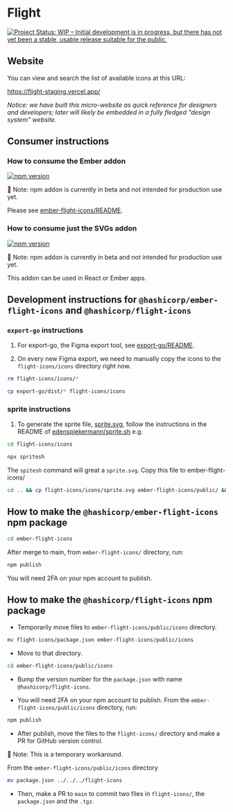 # Flight

[![Project Status: WIP – Initial development is in progress, but there has not yet been a stable, usable release suitable for the public.](https://www.repostatus.org/badges/latest/wip.svg)](https://www.repostatus.org/#wip)

## Website

You can view and search the list of available icons at this URL:

https://flight-staging.vercel.app/

_Notice: we have built this micro-website as quick reference for designers and developers; later will likely be embedded in a fully fledged "design system" website._

## Consumer instructions

### How to consume the Ember addon

[![npm version](https://badge.fury.io/js/%40hashicorp%2Fember-flight-icons.svg)](https://badge.fury.io/js/%40hashicorp%2Fember-flight-icons)

🚨 Note: npm addon is currently in beta and not intended for production use yet.

Please see [ember-flight-icons/README](ember-flight-icons/README.md).

### How to consume just the SVGs addon

[![npm version](https://badge.fury.io/js/%40hashicorp%2Fflight-icons.svg)](https://badge.fury.io/js/%40hashicorp%2Fflight-icons)

🚨 Note: npm addon is currently in beta and not intended for production use yet.

This addon can be used in React or Ember apps.

## Development instructions for `@hashicorp/ember-flight-icons` and `@hashicorp/flight-icons`

### `export-go` instructions

1. For export-go, the Figma export tool, see [export-go/README](export-go/README.md).

1. On every new Figma export, we need to manually copy the icons to the `flight-icons/icons` directory right now.

```bash
rm flight-icons/icons/*
```

```bash
cp export-go/dist/* flight-icons/icons
```

### sprite instructions

1. To generate the sprite file, [sprite.svg](ember-flight-icons/public/icons/sprite.svg), follow the instructions in the README of [edenspiekermann/sprite.sh](https://github.com/edenspiekermann/sprite.sh) e.g.

```bash
cd flight-icons/icons
```

```bash
npx spritesh
```

The `spitesh` command will great a `sprite.svg`. Copy this file to ember-flight-icons/

```bash
cd .. && cp flight-icons/icons/sprite.svg ember-flight-icons/public/ && cp flight-icons/icons/_catalog.json ember-flight-icons/public/
```


## How to make the `@hashicorp/ember-flight-icons` npm package

```bash
cd ember-flight-icons
```

After merge to main, from `ember-flight-icons/` directory, run:

```bash
npm publish
```

You will need 2FA on your npm account to publish.

## How to make the `@hashicorp/flight-icons` npm package

- Temporarily move files to `ember-flight-icons/public/icons` directory.

 ```bash
mv flight-icons/package.json ember-flight-icons/public/icons 
```

- Move to that directory.

```bash
cd ember-flight-icons/public/icons
```

- Bump the version number for the `package.json` with name `@hashicorp/flight-icons`.

- You will need 2FA on your npm account to publish. From the `ember-flight-icons/public/icons` directory, run:

```bash
npm publish
```

- After publish, move the files to the `flight-icons/` directory and make a PR for GitHub version control.

🚧 Note: This is a temporary workaround.

From the `ember-flight-icons/public/icons` directory

```bash
mv package.json ../../../flight-icons
```

- Then, make a PR to `main` to commit two files in `flight-icons/`, the `package.json` and the `.tgz`.
